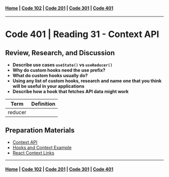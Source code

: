 #### [Home](../README.md) | [Code 102](../102main.md) | [Code 201](../201main.md) | [Code 301](../301main.md) | [Code 401](../401main.md)

---

# Code 401 | Reading 31 - Context API

## Review, Research, and Discussion

-   **Describe use cases `useState()` vs `useReducer()`**
-   **Why do custom hooks need the use prefix?**
-   **What do custom hooks usually do?**
-   **Using any list of custom hooks, research and name one that you think will be useful in your applications**
-   **Describe how a hook that fetches API data might work**

| Term    | Definition |
| ------- | ---------- |
| reducer |            |

## Preparation Materials

-   [Context API](https://reactjs.org/docs/context.html)
-   [Hooks and Context Example](https://medium.com/swlh/snackbars-in-react-an-exercise-in-hooks-and-context-299b43fd2a2b)
-   [React Context Links](https://github.com/diegohaz/awesome-react-context)

---

#### [Home](../README.md) | [Code 102](../102main.md) | [Code 201](../201main.md) | [Code 301](../301main.md) | [Code 401](../401main.md)
